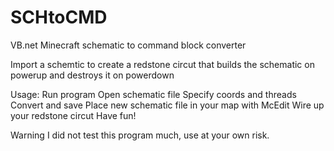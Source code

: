 SCHtoCMD
========

VB.net Minecraft schematic to command block converter

Import a schemtic to create a redstone circut that builds the schematic on powerup and destroys it on powerdown

Usage:
  Run program
  Open schematic file
  Specify coords and threads
  Convert and save
  Place new schematic file in your map with McEdit
  Wire up your redstone circut
  Have fun!
  
Warning I did not test this program much, use at your own risk.
